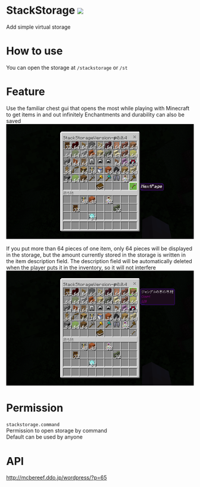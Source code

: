 # StackStorage [![](https://poggit.pmmp.io/shield.state/StackStorage)](https://poggit.pmmp.io/p/StackStorage)
Add simple virtual storage

# How to use
You can open the storage at `/stackstorage` or `/st`

# Feature
Use the familiar chest gui that opens the most while playing with Minecraft to get items in and out infinitely
Enchantments and durability can also be saved
![image](image/image1.png)

If you put more than 64 pieces of one item, only 64 pieces will be displayed in the storage, but the amount currently stored in the storage is written in the item description field.
The description field will be automatically deleted when the player puts it in the inventory, so it will not interfere
![image2](image/image2.png)

# Permission
`stackstorage.command`  
Permission to open storage by command  
Default can be used by anyone

# API
http://mcbereef.ddo.jp/wordpress/?p=65
